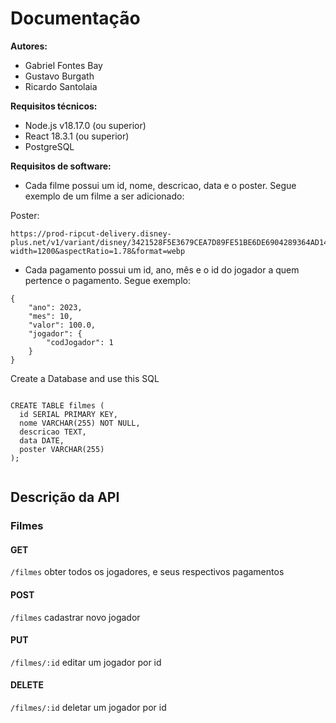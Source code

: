 # Documentação

**Autores:**  
- Gabriel Fontes Bay
- Gustavo Burgath  
- Ricardo Santolaia  

**Requisitos técnicos:**
- Node.js v18.17.0 (ou superior)
- React 18.3.1 (ou superior)
- PostgreSQL

**Requisitos de software:**
- Cada filme possui um id, nome, descricao, data e o poster. Segue exemplo de um filme a ser adicionado:

Poster:
```
https://prod-ripcut-delivery.disney-plus.net/v1/variant/disney/3421528F5E3679CEA7D89FE51BE6DE6904289364AD148688A2E236A340144BF6/scale?width=1200&aspectRatio=1.78&format=webp
```




- Cada pagamento possui um id, ano, mês e o id do jogador a quem pertence o pagamento. Segue exemplo:
```
{
    "ano": 2023,
    "mes": 10,
    "valor": 100.0,
    "jogador": {
        "codJogador": 1
    }
}
```

Create a Database and use this SQL

```

CREATE TABLE filmes (
  id SERIAL PRIMARY KEY,
  nome VARCHAR(255) NOT NULL,
  descricao TEXT,
  data DATE,
  poster VARCHAR(255)
);


```

## Descrição da API

### Filmes

#### GET
```/filmes``` obter todos os jogadores, e seus respectivos pagamentos

#### POST

```/filmes``` cadastrar novo jogador

#### PUT

```/filmes/:id``` editar um jogador por id

#### DELETE

```/filmes/:id``` deletar um jogador por id
  
